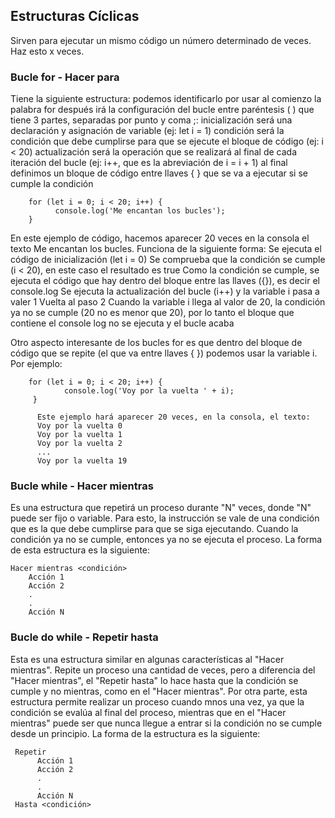 ## Estructuras Cíclicas

Sirven para ejecutar un mismo código un número determinado de veces. Haz esto x veces.

### Bucle for - Hacer para
Tiene la siguiente estructura:
podemos identificarlo por usar al comienzo la palabra for
después irá la configuración del bucle entre paréntesis ( ) que tiene 3 partes, separadas por punto y coma ;:
inicialización será una declaración y asignación de variable (ej: let i = 1)
condición será la condición que debe cumplirse para que se ejecute el bloque de código (ej: i < 20)
actualización será la operación que se realizará al final de cada iteración del bucle (ej: i++, que es la abreviación de i = i + 1)
al final definimos un bloque de código entre llaves { } que se va a ejecutar si se cumple la condición


        for (let i = 0; i < 20; i++) {
              console.log('Me encantan los bucles');
        }

En este ejemplo de código, hacemos aparecer 20 veces en la consola el texto Me encantan los bucles. Funciona de la siguiente forma:
Se ejecuta el código de inicialización (let i = 0)
Se comprueba que la condición se cumple (i < 20), en este caso el resultado es true
Como la condición se cumple, se ejecuta el código que hay dentro del bloque entre las llaves ({}), es decir el console.log
Se ejecuta la actualización del bucle (i++) y la variable i pasa a valer 1
Vuelta al paso 2
Cuando la variable i llega al valor de 20, la condición ya no se cumple (20 no es menor que 20), por lo tanto el bloque que contiene el console log no se ejecuta y el bucle acaba


Otro aspecto interesante de los bucles for es que dentro del bloque de código que se repite (el que va entre llaves { }) podemos usar la variable i. Por ejemplo:

        for (let i = 0; i < 20; i++) {
                console.log('Voy por la vuelta ' + i);
         }
  
          Este ejemplo hará aparecer 20 veces, en la consola, el texto:
          Voy por la vuelta 0
          Voy por la vuelta 1
          Voy por la vuelta 2
          ...
          Voy por la vuelta 19

### Bucle while - Hacer mientras
Es una estructura que repetirá un proceso durante "N" veces, donde "N" puede ser fijo o variable. Para esto, la instrucción se vale de una condición que es la que debe cumplirse para que se siga ejecutando. Cuando la condición ya no se cumple, entonces ya no se ejecuta el proceso. La forma de esta estructura es la siguiente:

    Hacer mientras <condición>
        Acción 1
        Acción 2
        .
        .
        Acción N
      
### Bucle do while - Repetir hasta
Esta es una estructura similar en algunas características al "Hacer mientras". Repite un proceso una cantidad de veces, pero a diferencia del "Hacer mientras", el "Repetir hasta" lo hace hasta que la condición se cumple y no mientras, como en el "Hacer mientras". Por otra parte, esta estructura permite realizar un proceso cuando mnos una vez, ya que la condición se evalúa al final del proceso, mientras que en el "Hacer mientras" puede ser que nunca llegue a entrar si la condición no se cumple desde un principio. La forma de la estructura es la siguiente:

     Repetir
          Acción 1
          Acción 2
          .
          .
          Acción N
     Hasta <condición>
